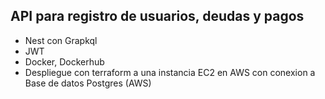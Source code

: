 
## API para registro de usuarios, deudas y pagos
- Nest con Grapkql
- JWT
- Docker, Dockerhub
- Despliegue con terraform a una instancia EC2 en AWS con conexion a Base de datos Postgres (AWS)
